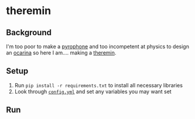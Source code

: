 # theremin

## Background
I'm too poor to make a [pyrophone](https://en.wikipedia.org/wiki/Pyrophone) and too incompetent at physics to design an [ocarina](https://en.wikipedia.org/wiki/Ocarina) so here I am.... making a [theremin](https://en.wikipedia.org/wiki/Theremin).

## Setup
1. Run `pip install -r requirements.txt` to install all necessary libraries
2. Look through [`config.yml`](./config.yml) and set any variables you may want set

## Run
